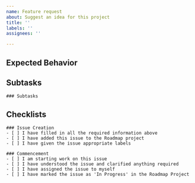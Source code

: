 ```yaml
---
name: Feature request
about: Suggest an idea for this project
title: ''
labels: ''
assignees: ''

---
```


## Expected Behavior


## Subtasks
```[tasklist]
### Subtasks
```

## Checklists
```[tasklist]
### Issue Creation
- [ ] I have filled in all the required information above
- [ ] I have added this issue to the Roadmap project
- [ ] I have given the issue appropriate labels
```
```[tasklist]
### Commencement
- [ ] I am starting work on this issue
- [ ] I have understood the issue and clarified anything required
- [ ] I have assigned the issue to myself
- [ ] I have marked the issue as 'In Progress' in the Roadmap Project
```